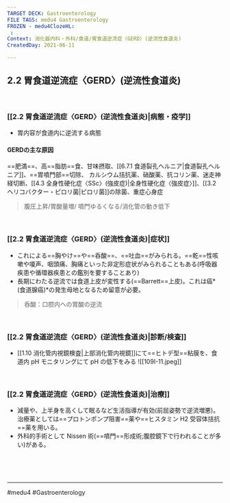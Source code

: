 ```yaml
---
TARGET DECK: Gastroenterology
FILE TAGS: medu4 Gastroenterology
FROZEN - medu4ClozeHL:
 : 
Context: 消化器内科・外科/食道/胃食道逆流症〈GERD〉(逆流性食道炎)
CreatedDay: 2021-06-11

---
```


## 2.2 胃食道逆流症〈GERD〉(逆流性食道炎)

<br>

### [[2.2 胃食道逆流症〈GERD〉(逆流性食道炎)|病態・疫学]]
* 胃内容が食道内に逆流する病態
#### GERDの主な原因
==肥満==、高==脂肪==食、甘味摂取、[[6.7.1 食道裂孔ヘルニア|食道裂孔ヘルニア]]、==胃噴門部==切除、 カルシウム拮抗薬、硝酸薬、抗コリン薬、迷走神経切断、[[4.3 全身性硬化症〈SSc〉(強皮症)|全身性硬化症〈強皮症〉]]、[[3.2 ヘリコバクター・ピロリ菌|ピロリ菌]]の除菌、重症心身症
>腹圧上昇/胃酸量増/ 噴門ゆるくなる/消化管の動き低下
<!--ID: 1624766943090-->


<br>

### [[2.2 胃食道逆流症〈GERD〉(逆流性食道炎)|症状]]
* これによる==胸やけ==や==呑酸==、==吐血==がみられる。==乾==性咳嗽や嗄声、咽頭痛、胸痛といった非定形症状がみられることもある(呼吸器疾患や循環器疾患との鑑別を要することあり)
* 長期にわたる逆流では食道上皮が変性する(==Barrett==上皮)。これは癌*(食道腺癌)*の発生母地となるため留意が必要。
>呑酸：口腔内への胃酸の逆流
<!--ID: 1624766943096-->



<br>

### [[2.2 胃食道逆流症〈GERD〉(逆流性食道炎)|診断/検査]]
* [[1.10 消化管内視鏡検査|上部消化管内視鏡]]にて==ヒトデ型==粘膜を、食道内 pH モニタリングにて pH の低下をみる
![[109I-11.jpeg]]
<!--ID: 1659599243095-->



<br>

### [[2.2 胃食道逆流症〈GERD〉(逆流性食道炎)|治療]]
* 減量や、上半身を高くして眠るなど生活指導が有効(前屈姿勢で逆流増悪)。治療薬としては==プロトンポンプ阻害==薬や==ヒスタミン H2 受容体拮抗==薬を用いる。
* 外科的手術として Nissen 術(==噴門==形成術;腹腔鏡下で行われることが多い)がある。
<!--ID: 1624766943102-->



<br><br><br>

---
#medu4 #Gastroenterology 

